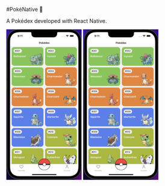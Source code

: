 #PokéNative 📱

A Pokédex developed with React Native.

<div styles='display: flex'>
<img src='readme_images/pokedex-1.png' width='200' height='400' alt='PokéNative image example' />

<img src='readme_images/pokedex-1.png' width='200' height='400' alt='PokéNative image example' />
</div>